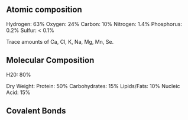 ## Atomic composition
Hydrogen: 63%
Oxygen: 24%
Carbon: 10%
Nitrogen: 1.4%
Phosphorus: 0.2%
Sulfur: < 0.1%

Trace amounts of Ca, Cl, K, Na, Mg, Mn, Se.

## Molecular Composition
H20: 80%

Dry Weight:
	Protein: 50%
	Carbohydrates: 15%
	Lipids/Fats: 10%
	Nucleic Acid: 15%

## Covalent Bonds